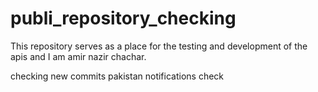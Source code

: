 # publi_repository_checking
This repository serves as a place for the testing and development of the apis and I am amir nazir chachar.

checking new commits
pakistan
notifications check
